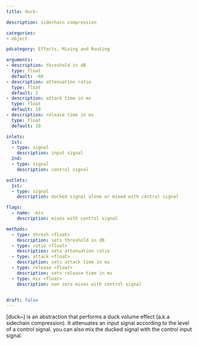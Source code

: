 ```yaml
---
title: duck~

description: sidechain compression

categories:
- object

pdcategory: Effects, Mixing and Routing

arguments:
- description: threshold in dB
  type: float
  default: -60
- description: attenuation ratio
  type: float
  default: 1
- description: attack time in ms
  type: float
  default: 10
- description: release time in ms
  type: float
  default: 10

inlets:
  1st:
  - type: signal
    description: input signal
  2nd:
  - type: signal
    description: control signal

outlets:
  1st:
  - type: signal
    description: ducked signal alone or mixed with control signal

flags:
  - name: -mix
    description: mixes with control signal

methods:
  - type: thresh <float>
    description: sets threshold in dB
  - type: ratio <float>
    description: sets attenuation ratio
  - type: attack <float>
    description: sets attack time in ms
  - type: release <float>
    description: sets release time in ms
  - type: mix <float>
    description: non zero mixes with control signal


draft: false
---
```


[duck~] is an abstraction that performs a duck volume effect (a.k.a sidechain compression). It attenuates an input signal according to the level of a control signal. you can also mix the ducked signal with the control input signal.

